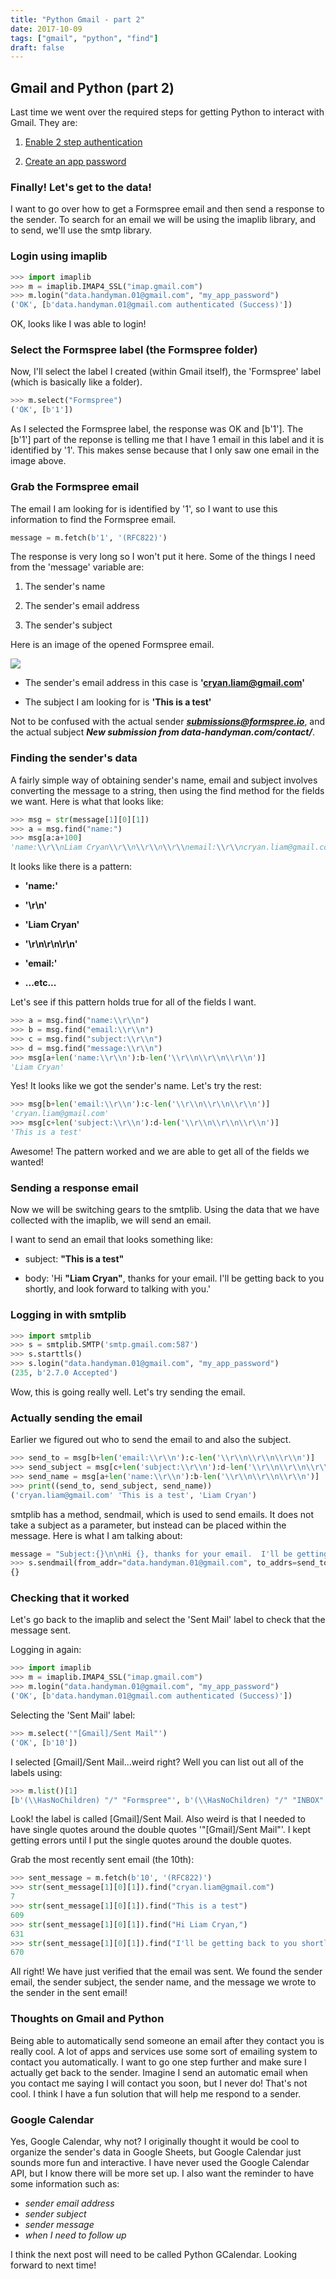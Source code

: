 ```yaml
---
title: "Python Gmail - part 2"
date: 2017-10-09
tags: ["gmail", "python", "find"]
draft: false
---
```


## Gmail and Python (part 2)

Last time we went over the required steps for getting Python to interact with
Gmail.  They are:

1)  [Enable 2 step authentication](/post/python-gmail1/#2-step-authentication)

2)  [Create an app password](/post/python-gmail1/#app-password)


### Finally! Let's get to the data!

I want to go over how to get a Formspree email and then send a response to the
sender.  To search for an email we will be using the imaplib library, and to send,
we'll use the smtp library.


### Login using imaplib

```python
>>> import imaplib
>>> m = imaplib.IMAP4_SSL("imap.gmail.com")
>>> m.login("data.handyman.01@gmail.com", "my_app_password")
('OK', [b'data.handyman.01@gmail.com authenticated (Success)'])
```

OK, looks like I was able to login!

### Select the Formspree label (the Formspree folder)

Now, I'll select the label I created (within Gmail itself),
the 'Formspree' label (which is basically like a folder).

```python
>>> m.select("Formspree")
('OK', [b'1'])
```

As I selected the Formspree label, the response was OK and [b'1'].  The
[b'1'] part of the reponse is telling me that I have 1 email in this label and
it is identified by '1'.  This makes sense because that I only saw one email in
the image above.

### Grab the Formspree email

The email I am looking for is identified by '1', so I want to use this information
to find the Formspree email.

```python
message = m.fetch(b'1', '(RFC822)')
```

The response is very long so I won't put it here.  Some of the things I need from
the 'message' variable are:

1.  The sender's name

2.  The sender's email address

3.  The sender's subject

Here is an image of the opened Formspree email.

<img src="/img/simplgmail2-2.png"> </img>

* The sender's email address in this case is **'cryan.liam@gmail.com'**

* The subject I am looking for is **'This is a test'**  

Not to be confused with the actual sender ***submissions@formspree.io***, and the
actual subject ***New submission from data-handyman.com/contact/***.


### Finding the sender's data

A fairly simple way of obtaining sender's name, email and subject involves converting
the message to a string, then using the find method for the fields we want.  Here is
what that looks like:

```python
>>> msg = str(message[1][0][1])
>>> a = msg.find("name:")
>>> msg[a:a+100]
'name:\\r\\nLiam Cryan\\r\\n\\r\\n\\r\\nemail:\\r\\ncryan.liam@gmail.com\\r\\n\\r\\n\\r\\nsubject:\\r\\nThis is a test\\'
```

It looks like there is a pattern:

* **'name:'**

* **'\\r\\n'**

* **'Liam Cryan'**

* **'\\r\\n\\r\\n\\r\\n'**

*  **'email:'**

*  **...etc...**


Let's see if this pattern holds true for all of the fields I want.

```python
>>> a = msg.find("name:\\r\\n")
>>> b = msg.find("email:\\r\\n")
>>> c = msg.find("subject:\\r\\n")
>>> d = msg.find("message:\\r\\n")
>>> msg[a+len('name:\\r\\n'):b-len('\\r\\n\\r\\n\\r\\n')]
'Liam Cryan'
```

Yes!  It looks like we got the sender's name.  Let's try the rest:

```python
>>> msg[b+len('email:\\r\\n'):c-len('\\r\\n\\r\\n\\r\\n')]
'cryan.liam@gmail.com'
>>> msg[c+len('subject:\\r\\n'):d-len('\\r\\n\\r\\n\\r\\n')]
'This is a test'
```

Awesome!  The pattern worked and we are able to get all of the fields we wanted!

### Sending a response email

Now we will be switching gears to the smtplib.  Using the data that we have collected
with the imaplib, we will send an email.

I want to send an email that looks something like:

* subject:  **"This is a test"**

* body:  'Hi **"Liam Cryan"**, thanks for your email.  I'll be getting back to you shortly,
and look forward to talking with you.'


### Logging in with smtplib

```python
>>> import smtplib
>>> s = smtplib.SMTP('smtp.gmail.com:587')
>>> s.starttls()
>>> s.login("data.handyman.01@gmail.com", "my_app_password")
(235, b'2.7.0 Accepted')
```

Wow, this is going really well.  Let's try sending the email.

### Actually sending the email

Earlier we figured out who to send the email to and also the subject.

```python
>>> send_to = msg[b+len('email:\\r\\n'):c-len('\\r\\n\\r\\n\\r\\n')]
>>> send_subject = msg[c+len('subject:\\r\\n'):d-len('\\r\\n\\r\\n\\r\\n')]
>>> send_name = msg[a+len('name:\\r\\n'):b-len('\\r\\n\\r\\n\\r\\n')]
>>> print((send_to, send_subject, send_name))
('cryan.liam@gmail.com' 'This is a test', 'Liam Cryan')
```

smtplib has a method, sendmail, which is used to send emails.  It does not
take a subject as a parameter, but instead can be placed within the message.  Here
is what I am talking about:

```python
message = "Subject:{}\n\nHi {}, thanks for your email.  I'll be getting back to you shortly and look forward to talking with you".format(send_subject, send_name)
>>> s.sendmail(from_addr="data.handyman.01@gmail.com", to_addrs=send_to, msg=message)
{}
```

### Checking that it worked

Let's go back to the imaplib and select the 'Sent Mail' label to check that the message sent.

Logging in again:

```python
>>> import imaplib
>>> m = imaplib.IMAP4_SSL("imap.gmail.com")
>>> m.login("data.handyman.01@gmail.com", "my_app_password")
('OK', [b'data.handyman.01@gmail.com authenticated (Success)'])
```

Selecting the 'Sent Mail' label:

```python
>>> m.select('"[Gmail]/Sent Mail"')
('OK', [b'10'])
```

I selected [Gmail]/Sent Mail...weird right?  Well you can list out all of the labels using:

```python
>>> m.list()[1]
[b'(\\HasNoChildren) "/" "Formspree"', b'(\\HasNoChildren) "/" "INBOX"', b'(\\HasChildren \\Noselect) "/" "[Gmail]"', b'(\\All \\HasNoChildren) "/" "[Gmail]/All Mail"', b'(\\Drafts \\HasNoChildren) "/" "[Gmail]/Drafts"', b'(\\HasNoChildren \\Important) "/" "[Gmail]/Important"', b'(\\HasNoChildren \\Sent) "/" "[Gmail]/Sent Mail"', b'(\\HasNoChildren \\Junk) "/" "[Gmail]/Spam"', b'(\\Flagged \\HasNoChildren) "/" "[Gmail]/Starred"', b'(\\HasNoChildren \\Trash) "/" "[Gmail]/Trash"']
```

Look!  the label is called [Gmail]/Sent Mail.  Also weird is that I needed to have single quotes
around the double quotes '"[Gmail]/Sent Mail"'.  I kept getting errors until I put the single
quotes around the double quotes.

Grab the most recently sent email (the 10th):

```python
>>> sent_message = m.fetch(b'10', '(RFC822)')
>>> str(sent_message[1][0][1]).find("cryan.liam@gmail.com")
7
>>> str(sent_message[1][0][1]).find("This is a test")
609
>>> str(sent_message[1][0][1]).find("Hi Liam Cryan,")
631
>>> str(sent_message[1][0][1]).find("I'll be getting back to you shortly and look forward to talking with you")
670
```

All right!  We have just verified that the email was sent.  We found the sender email,
the sender subject, the sender name, and the message we wrote to the sender in
the sent email!

### Thoughts on Gmail and Python

Being able to automatically send someone an email after they contact you is really
cool.  A lot of apps and services use some sort of emailing system to contact you
automatically.  I want to go one step further and make sure I actually get back to
the sender.  Imagine I send an automatic email when you contact me saying I will contact you soon, but I never do!
That's not cool.  I think I have a fun solution that will help me respond to
a sender.  

###  Google Calendar

Yes, Google Calendar, why not?  I originally thought it would be cool to organize
the sender's data in Google Sheets, but Google Calendar just sounds more
fun and interactive.  I have never used the Google Calendar API, but I know
there will be more set up.  I also want the reminder to have some information such as:

* *sender email address*
* *sender subject*
* *sender message*
* *when I need to follow up*

I think the next post will need to be called Python GCalendar.  Looking forward
to next time!
